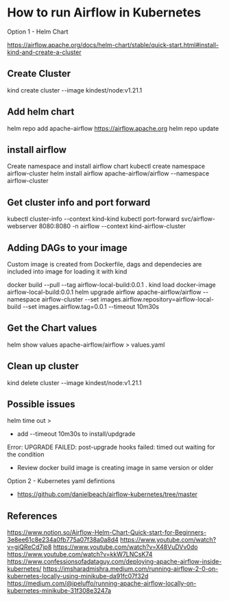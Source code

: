 # How to run Airflow in Kubernetes

Option 1 - Helm Chart

https://airflow.apache.org/docs/helm-chart/stable/quick-start.html#install-kind-and-create-a-cluster

## Create Cluster
kind create cluster --image kindest/node:v1.21.1

## Add helm chart
helm repo add apache-airflow https://airflow.apache.org
helm repo update

## install airflow
Create namespace and install airflow chart
kubectl create namespace airflow-cluster
helm install airflow apache-airflow/airflow --namespace airflow-cluster


## Get cluster info and port forward
kubectl cluster-info --context kind-kind
kubectl port-forward svc/airflow-webserver 8080:8080 -n airflow --context kind-airflow-cluster

## Adding DAGs to your image
Custom image is created from Dockerfile, dags and dependecies are included into image for loading it with kind

docker build --pull --tag airflow-local-build:0.0.1 .
kind load docker-image airflow-local-build:0.0.1
helm upgrade airflow apache-airflow/airflow --namespace airflow-cluster --set images.airflow.repository=airflow-local-build --set images.airflow.tag=0.0.1 --timeout 10m30s

## Get the Chart values
helm show values apache-airflow/airflow > values.yaml


## Clean up cluster
kind delete cluster --image kindest/node:v1.21.1

## Possible issues 

helm time out > 
 - add --timeout 10m30s to install/updgrade

Error: UPGRADE FAILED: post-upgrade hooks failed: timed out waiting for the condition
 - Review docker build image is creating image in same version or older


Option 2 - Kubernetes yaml defintions	
 - https://github.com/danielbeach/airflow-kubernetes/tree/master



## References
https://www.notion.so/Airflow-Helm-Chart-Quick-start-for-Beginners-3e8ee61c8e234a0fb775a07f38a0a8d4
https://www.youtube.com/watch?v=giQReCd7jp8
https://www.youtube.com/watch?v=X48VuDVv0do
https://www.youtube.com/watch?v=kkW7LNCsK74
https://www.confessionsofadataguy.com/deploying-apache-airflow-inside-kubernetes/
https://imsharadmishra.medium.com/running-airflow-2-0-on-kubernetes-locally-using-minikube-da91fc07f32d
https://medium.com/@ipeluffo/running-apache-airflow-locally-on-kubernetes-minikube-31f308e3247a
